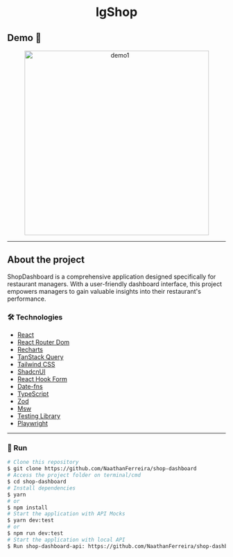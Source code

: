 <h1 style="text-align: center; font-weight: bold;">IgShop</h1>

## Demo 📸

<div align="center" >
  <img src="./github/demo1.gif" alt="demo1" height="425">
</div>

---
## About the project

ShopDashboard is a comprehensive application designed specifically for restaurant managers. With a user-friendly dashboard interface, this project empowers managers to gain valuable insights into their restaurant's performance.

### 🛠 Technologies

- [React](https://react.dev/)
- [React Router Dom](https://reactrouter.com/en/main)
- [Recharts](https://recharts.org/en-US/)
- [TanStack Query](https://tanstack.com/query/v3/)
- [Tailwind CSS](https://tailwindcss.com/)
- [ShadcnUI](https://ui.shadcn.com/)
- [React Hook Form](https://react-hook-form.com/)
- [Date-fns](https://date-fns.org/)
- [TypeScript](https://www.typescriptlang.org/)
- [Zod](https://zod.dev/)
- [Msw](https://mswjs.io/)
- [Testing Library](https://testing-library.com/)
- [Playwright](https://playwright.dev/)
---

### 🎲 Run

```bash
# Clone this repository
$ git clone https://github.com/NaathanFerreira/shop-dashboard
# Access the project folder on terminal/cmd
$ cd shop-dashboard
# Install dependencies
$ yarn
# or
$ npm install
# Start the application with API Mocks
$ yarn dev:test
# or
$ npm run dev:test
# Start the application with local API
$ Run shop-dashboard-api: https://github.com/NaathanFerreira/shop-dashboard-api
```